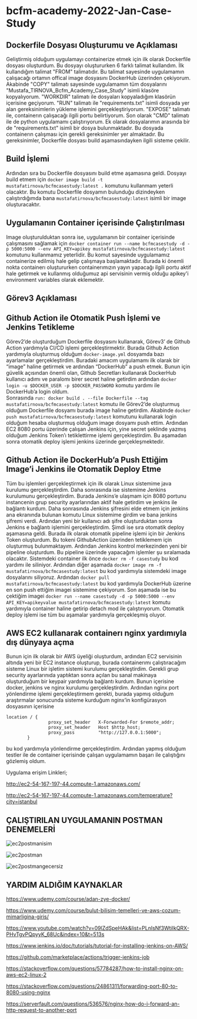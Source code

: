 # bcfm-academy-2022-Jan-Case-Study
## Dockerfile Dosyası Oluşturumu ve Açıklaması
Geliştirmiş olduğum uygulamayı containerize etmek için ilk olarak Dockerfile dosyası oluşturdum. Bu dosyayı oluştururken 6 farklı talimat kullandım. İlk kullandığım talimat "FROM" talimatıdır. Bu talimat sayesinde uygulamamın çalışacağı ortamın offical image dosyasını DockerHub üzerinden çekiyorum. Akabinde "COPY" talimatı sayesinde uygulamamın tüm dosyalarını "Mustafa_TIRNOVA_Bcfm_Academy_Case_Study" isimli klasöre kopyalıyorum. "WORKDIR" talimatı ile dosyaları kopyaladığım klasörün içerisine geçiyorum. "RUN" talimatı ile "requirements.txt" isimli dosyada yer alan gereksinimlerin yükleme işlemini gerçekleştiriyorum. "EXPOSE" talimatı ile, containerın çalışacağı ilgili portu belirtiyorum. Son olarak "CMD" talimatı ile de python uygulamamı çalıştırıyorum. 
Ek olarak dosyalarımın arasında bir de "requirements.txt" isimli bir dosya bulunmaktadır. Bu dosyada containerın çalışması için gerekli gereksinimler yer almaktadır. Bu gereksinimler, Dockerfile dosyası build aşamasındayken ilgili sisteme çekilir.

## Build İşlemi
Ardından sıra bu Dockerfile dosyasını build etme aşamasına geldi. Dosyayı build etmem için ```docker image build -t mustafatirnova/bcfmcasestudy:latest .``` komutunu kullanmam yeterli olacaktır. Bu komutu Dockerfile dosyamın bulunduğu dizindeyken çalıştırdığımda bana ```mustafatirnova/bcfmcasestudy:latest``` isimli bir image oluşturacaktır.

## Uygulamanın Container içerisinde Çalıştırılması
Image oluşturulduktan sonra ise, uygulamanın bir container içerisinde çalışmasını sağlamak için ```docker container run --name bcfmcasestudy -d -p 5000:5000 --env API_KEY=apikey mustafatirnova/bcfmcasestudy:latest``` komutunu kullanmamız yeterlidir. Bu komut sayesinde uygulamamız containerize edilmiş hale gelip çalışmaya başlamaktadır. Burada ki önemli nokta containerı oluştururken containerımızın yayın yapacağı ilgili portu aktif hale getirmek ve kullanmış olduğumuz api servisinin vermiş olduğu apikey'i environment variables olarak eklemektir.

## Görev3 Açıklaması
## Github Action ile Otomatik Push İşlemi ve Jenkins Tetikleme 
Görev2’de oluşturduğum Dockerfile dosyasını kullanarak, Görev3’ de Github Action yardımıyla CI/CD işlemi gerçekleştirmektir. Burada Github Action yardımıyla oluşturmuş olduğum ```docker-image.yml``` dosyamda bazı ayarlamalar gerçekleştirdim. Buradaki amacım uygulamamı ilk olarak bir “image” haline getirmek ve ardından “DockerHub” a push etmek. Bunun için güvelik açısından önemli olan, Github Secretları kullanarak DockerHub kullanıcı adımı ve paralomı birer secret haline getirdim ardından ```docker login -u $DOCKER_USER -p $DOCKER_PASSWORD``` komutu yardımı ile DockerHub’a login oldum.  
Sonrasında ```run: docker build . --file Dockerfile --tag mustafatirnova/bcfmcasestudy:latest``` komutu ile Görev2’de oluşturmuş olduğum Dockerfile dosyamı burada image haline getirdim. Akabinde ```docker push mustafatirnova/bcfmcasestudy:latest``` komutunu kullanarak login olduğum hesaba oluşturmuş olduğum image dosyamı push ettim. Ardından EC2 8080 portu üzerinde çalışan Jenkins için, yine secret şeklinde yazmış olduğum Jenkins Token’ı tetiklettirme işlemi gerçekleştirdim.
Bu aşamadan sonra otomatik deploy işlemi jenkins üzerinde gerçekleşmektedir. 

## Github Action ile DockerHub’a Push Ettiğim Image’i Jenkins ile Otomatik Deploy Etme
Tüm bu işlemleri gerçekleştirmek için ilk olarak Linux sistemime java kurulumu gerçekleştirdim. Daha sonrasında ise sistemime Jenkins kurulumunu gerçekleştirdim. Burada Jenkins’e ulaşmam için 8080 portunu instancenin grup security ayarlarından aktif hale getirdim ve jenkins ile bağlantı kurdum. Daha sonrasında Jenkins şifresini elde etmem için jenkins ana ekranında bulunan komutu Linux sistemime girdim ve bana jenkins şifremi verdi. Ardından yeni bir kullanıcı adı şifre oluşturduktan sonra Jenkins e bağlantı işlemini gerçekleştirdim. Şimdi ise sıra otomatik deploy aşamasına geldi. Burada ilk olarak otomatik pipeline işlemi için bir Jenkins Token oluşturdum. Bu tokeni GithubAction üzerinden tetiklemem için oluşturmuş bulunmaktayım. Ardından Jenkins kontrol merkezinden yeni bir pipeline oluşturdum. Bu pipeline üzerinde yapacağım işlemler şu sıralamada olacaktır. Sistemdeki container ilk önce ```docker rm -f casestudy``` bu kod yardımı ile siliniyor. Ardından diğer aşamada ```docker image rm -f mustafatirnova/bcfmcasestudy:latest``` bu kod yardımıyla sistemdeki image dosyalarını siliyoruz. Ardından ```docker pull mustafatirnova/bcfmcasestudy:latest``` bu kod yardımıyla DockerHub üzerine en son push ettiğim imagei sistemime çekiyorum. Son aşamada ise bu çektiğim imagei ```docker run --name casestudy -d -p 5000:5000 --env API_KEY=apikeyvalue mustafatirnova/bcfmcasestudy:latest``` komutu yardımıyla container haline getirip detach mod ile çalıştırıyorum. 
Otomatik deploy işlemi ise tüm bu aşamalar yardımıyla gerçekleşmiş oluyor.



## AWS EC2 kullanarak containerı nginx yardımıyla dış dünyaya açma
Bunun için ilk olarak bir AWS üyeliği oluşturdum, ardından EC2 servisinin altında yeni bir EC2 instance oluşturup, burada containerımı çalıştıracağım sisteme Linux bir işletim sistemi kurulumu gerçekleştirdim. Gerekli grup security ayarlarınıda yaptıktan sonra açılan bu sanal makinaya  oluşturduğum bir keypair yardımıyla bağlantı kurdum. Bunun içerisine docker, jenkins ve nginx kurulumu gerçekleştirdim. Ardından nginx port yönlendirme işlemi gerçekleştirmem gerekti, burada yapmış olduğum araştırmalar sonucunda sisteme kurduğum nginx’in konfigürasyon dosyasının içerisine 
```
location / {
                proxy_set_header   X-Forwarded-For $remote_addr;
                proxy_set_header   Host $http_host;
                proxy_pass         "http://127.0.0.1:5000";
        }
```
bu kod yardımıyla yönlendirme gerçekleştirdim. Ardından yapmış olduğum testler ile de container içerisinde çalışan uygulamamın başarı ile çalıştığını gözlemiş oldum.

Uygulama erişim Linkleri;

http://ec2-54-167-197-44.compute-1.amazonaws.com/

http://ec2-54-167-197-44.compute-1.amazonaws.com/temperature?city=istanbul

## ÇALIŞTIRILAN UYGULAMANIN POSTMAN DENEMELERİ
![ec2postmanisim](https://user-images.githubusercontent.com/88968436/152524575-9b5a4676-eb41-47d2-a2c2-b8ea665f29d0.jpg)

![ec2postman](https://user-images.githubusercontent.com/88968436/152524600-5287afd2-b050-4f3d-a9a5-b6d655575185.jpg)

![ec2postmangecersiz](https://user-images.githubusercontent.com/88968436/152524612-f1d41aef-f2c7-46a2-ba0a-3e4fccdce2a5.jpg)

## YARDIM ALDIĞIM KAYNAKLAR

https://www.udemy.com/course/adan-zye-docker/

https://www.udemy.com/course/bulut-bilisim-temelleri-ve-aws-cozum-mimarligina-giris/

https://www.youtube.com/watch?v=09lZdSpeHAk&list=PLnIsNf3WtiIkQRX-PHvTgvPQpyyK_68Uc&index=10&t=513s

https://www.jenkins.io/doc/tutorials/tutorial-for-installing-jenkins-on-AWS/

https://github.com/marketplace/actions/trigger-jenkins-job

https://stackoverflow.com/questions/57784287/how-to-install-nginx-on-aws-ec2-linux-2

https://stackoverflow.com/questions/24861311/forwarding-port-80-to-8080-using-nginx

https://serverfault.com/questions/536576/nginx-how-do-i-forward-an-http-request-to-another-port



